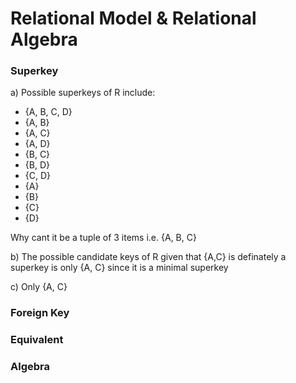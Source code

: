 # Relational Model & Relational Algebra

### Superkey
a) Possible superkeys of R include:
- {A, B, C, D}
- {A, B}
- {A, C}
- {A, D}
- {B, C}
- {B, D}
- {C, D}
- {A}
- {B}
- {C}
- {D}

Why cant it be a tuple of 3 items i.e. {A, B, C}

b) The possible candidate keys of R given that {A,C} is definately a superkey is only {A, C} since it is a minimal superkey

c) Only {A, C}

### Foreign Key


### Equivalent

### Algebra